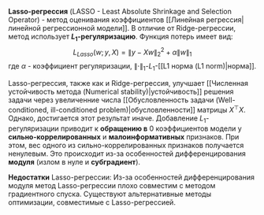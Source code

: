 **Lasso-регрессия** (LASSO - Least Absolute Shrinkage and Selection Operator) - метод оценивания коэффициентов [[Линейная регрессия|линейной регрессионной модели]]. В отличие от Ridge-регрессии, метод использует **$L_1$-регуляризацию**. Функция потерь имеет вид:
$$
L_{Lasso}(w;y,X) = \lVert y-Xw \rVert_2^2 + \alpha\lVert w\rVert_1
$$
где $\alpha$ - коэффициент регуляризации, $\lVert \cdot \rVert_1$-$L_1$-[[L1 норма (L1 norm)|норма]].

Lasso-регрессия, также как и Ridge-регрессия, улучшает [[Численная устойчивость метода (Numerical stability)|устойчивость]] решения задачи через увеличенние числа [[Обусловленность задачи (Well-conditioned, ill-conditioned problem)|обусловленности]] матрицы $X^\top X$. Однако, достигается этот результат иначе. Добавление $L_1$-регуляризации приводит к **обращению в** $0$ коэффициентов модели у **сильно-коррелированных** и **малоинформативных** признаков. При этом, вес одного из сильно-коррелированных признаков получается ненулевым. Это происходит из-за особенностей дифференцирования **модуля** (излом в нуле и **субградиент**).

**Недостатки** Lasso-регрессии:
Из-за особенностей дифференцирования модуля метод Lasso-регрессии плохо совместим с методом градиентного спуска. Существуют альтернативные методы оптимизации, совместимые с Lasso-регрессией.
